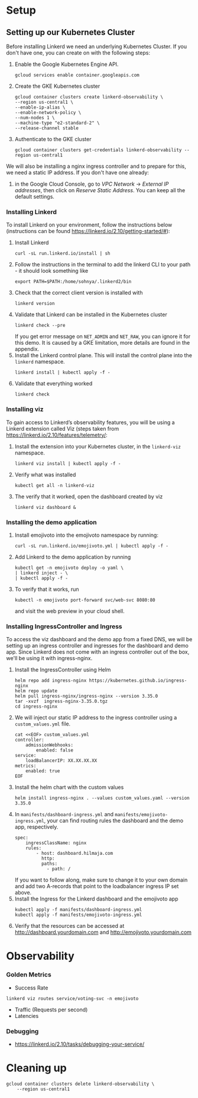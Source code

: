 # Setup
## Setting up our Kubernetes Cluster
Before installing Linkerd we need an underlying Kubernetes Cluster. If you don't have one, you can create on with the following steps:

1. Enable the Google Kubernetes Engine API.
    ```
    gcloud services enable container.googleapis.com
    ```
2. Create the GKE Kubernetes cluster
    ```
    gcloud container clusters create linkerd-observability \
    --region us-central1 \
    --enable-ip-alias \
    --enable-network-policy \
    --num-nodes 1 \
    --machine-type "e2-standard-2" \
    --release-channel stable
    ```
3. Authenticate to the GKE cluster
    ```
    gcloud container clusters get-credentials linkerd-observability --region us-central1
    ```

We will also be installing a nginx ingress controller and to prepare for this, we need a static IP address. If you don't have one already:
1. in the Google Cloud Console, go to _VPC Network_ -> _External IP addresses_, then click on _Reserve Static Address_. You can keep all the default settings. 

### Installing Linkerd
To install Linkerd on your environment, follow the instructions below (instructions can be found https://linkerd.io/2.10/getting-started/#): 

1. Install Linkerd
    ```
    curl -sL run.linkerd.io/install | sh
    ```
2. Follow the instructions in the terminal to add the linkerd CLI to your path - it should look something like
    ```
    export PATH=$PATH:/home/sohnya/.linkerd2/bin
    ```
3. Check that the correct client version is installed with
    ```
    linkerd version
    ```
4. Validate that Linkerd can be installed in the Kubernetes cluster
    ```
    linkerd check --pre
    ```
    If you get error message on `NET_ADMIN` and `NET_RAW`, you can ignore it for this demo. It is caused by a GKE limitation, more details are found in the appendix. 
5. Install the Linkerd control plane. This will install the control plane into the `linkerd` namespace.
    ```
    linkerd install | kubectl apply -f - 
    ```
6. Validate that everything worked
    ```
    linkerd check
    ```



### Installing viz
To gain access to Linkerd’s observability features, you will be using a Linkerd extension called Viz (steps taken from https://linkerd.io/2.10/features/telemetry/:
1. Install the extension into your Kubernetes cluster, in the `linkerd-viz` namespace.
    ```
    linkerd viz install | kubectl apply -f -
    ```
2. Verify what was installed
    ```
    kubectl get all -n linkerd-viz
    ```
3. The verify that it worked, open the dashboard created by viz
    ```
    linkerd viz dashboard &
    ```

### Installing the demo application
1. Install emojivoto into the emojivoto namespace by running:
    ```
    curl -sL run.linkerd.io/emojivoto.yml | kubectl apply -f -
    ```
2. Add Linkerd to the demo application by running
    ```
    kubectl get -n emojivoto deploy -o yaml \
    | linkerd inject - \
    | kubectl apply -f -
    ```
3. To verify that it works, run 
    ```
    kubectl -n emojivoto port-forward svc/web-svc 8080:80
    ```
    and visit the web preview in your cloud shell. 

### Installing IngressController and Ingress
To access the viz dashboard and the demo app from a fixed DNS, we will be setting up an ingress controller and ingresses for the dashboard and demo app. Since Linkerd does not come with an ingress controller out of the box, we'll be using it with ingress-nginx. 
1. Install the IngressController using Helm
    ```
    helm repo add ingress-nginx https://kubernetes.github.io/ingress-nginx
    helm repo update
    helm pull ingress-nginx/ingress-nginx --version 3.35.0
    tar -xvzf  ingress-nginx-3.35.0.tgz
    cd ingress-nginx
    ```
2. We will inject our static IP address to the ingress controller using a `custom_values.yml` file. 
    ```
    cat <<EOF> custom_values.yml
    controller:
        admissionWebhooks:
            enabled: false
    service:
        loadBalancerIP: XX.XX.XX.XX
    metrics:
        enabled: true
    EOF
    ```
3. Install the helm chart with the custom values
    ```
    helm install ingress-nginx . --values custom_values.yaml --version 3.35.0
    ```
4. In `manifests/dashboard-ingress.yml` and `manifests/emojivoto-ingress.yml`, your can find routing rules the dashboard and the demo app, respectively. 
    ```
    spec:
        ingressClassName: nginx
        rules:
            - host: dashboard.hilmaja.com
              http:
              paths:
                - path: /
    ```
    If you want to follow along, make sure to change it to your own domain and add two A-records that point to the loadbalancer ingress IP set above.
5. Install the Ingress for the Linkerd dashboard and the emojivoto app
    ```
    kubectl apply -f manifests/dashboard-ingress.yml
    kubectl apply -f manifests/emojivoto-ingress.yml
    ```
6. Verify that the resources can be accessed at http://dashboard.yourdomain.com and http://emojivoto.yourdomain.com

# Observability
### Golden Metrics
- Success Rate

```
linkerd viz routes service/voting-svc -n emojivoto
```

- Traffic (Requests per second)
- Latencies 

### Debugging
- https://linkerd.io/2.10/tasks/debugging-your-service/

# Cleaning up
```
gcloud container clusters delete linkerd-observability \
    --region us-central1
```

